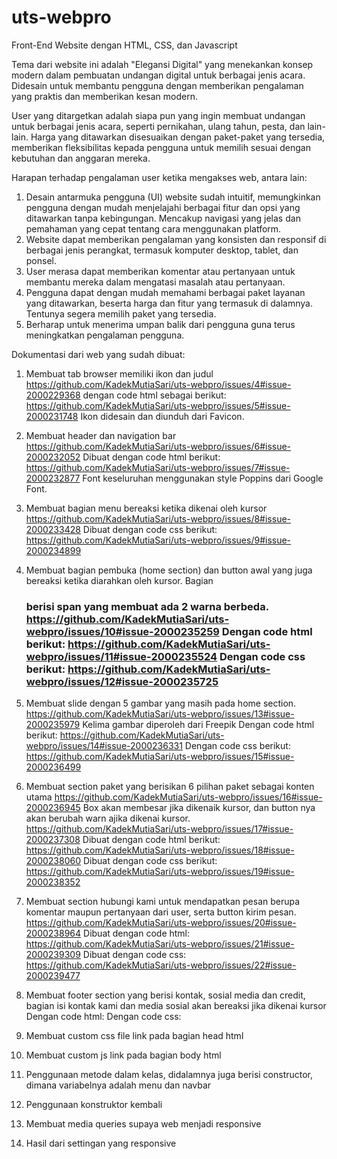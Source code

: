 # uts-webpro
Front-End Website dengan HTML, CSS, dan Javascript

Tema dari website ini adalah "Elegansi Digital" yang menekankan konsep modern dalam pembuatan undangan digital untuk berbagai jenis acara. Didesain untuk membantu pengguna dengan memberikan pengalaman yang praktis dan memberikan kesan modern.

User yang ditargetkan adalah siapa pun yang ingin membuat undangan untuk berbagai jenis acara, seperti pernikahan, ulang tahun, pesta, dan lain-lain. Harga yang ditawarkan disesuaikan dengan paket-paket yang tersedia, memberikan fleksibilitas kepada pengguna untuk memilih sesuai dengan kebutuhan dan anggaran mereka.

Harapan terhadap pengalaman user ketika mengakses web, antara lain:
1. Desain antarmuka pengguna (UI) website sudah intuitif, memungkinkan pengguna dengan mudah menjelajahi berbagai fitur dan opsi yang ditawarkan tanpa kebingungan. Mencakup navigasi yang jelas dan pemahaman yang cepat tentang cara menggunakan platform.
2. Website dapat memberikan pengalaman yang konsisten dan responsif di berbagai jenis perangkat, termasuk komputer desktop, tablet, dan ponsel. 
3. User merasa dapat memberikan komentar atau pertanyaan untuk membantu mereka dalam mengatasi masalah atau pertanyaan. 
4. Pengguna dapat dengan mudah memahami berbagai paket layanan yang ditawarkan, beserta harga dan fitur yang termasuk di dalamnya. Tentunya segera memilih paket yang tersedia.
5. Berharap untuk menerima umpan balik dari pengguna guna terus meningkatkan pengalaman pengguna.

Dokumentasi dari web yang sudah dibuat:
1. Membuat tab browser memiliki ikon dan judul
   https://github.com/KadekMutiaSari/uts-webpro/issues/4#issue-2000229368
   dengan code html sebagai berikut: https://github.com/KadekMutiaSari/uts-webpro/issues/5#issue-2000231748
   Ikon didesain dan diunduh dari Favicon.


2. Membuat header dan navigation bar
   https://github.com/KadekMutiaSari/uts-webpro/issues/6#issue-2000232052
   Dibuat dengan code html berikut: https://github.com/KadekMutiaSari/uts-webpro/issues/7#issue-2000232877
   Font keseluruhan menggunakan style Poppins dari Google Font.

3. Membuat bagian menu bereaksi ketika dikenai oleh kursor
   https://github.com/KadekMutiaSari/uts-webpro/issues/8#issue-2000233428
   Dibuat dengan code css berikut: https://github.com/KadekMutiaSari/uts-webpro/issues/9#issue-2000234899
   

4. Membuat bagian pembuka (home section) dan button awal yang juga bereaksi ketika diarahkan oleh kursor. Bagian <h3> berisi span yang membuat ada 2 warna berbeda.
   https://github.com/KadekMutiaSari/uts-webpro/issues/10#issue-2000235259
   Dengan code html berikut: https://github.com/KadekMutiaSari/uts-webpro/issues/11#issue-2000235524
   Dengan code css berikut: https://github.com/KadekMutiaSari/uts-webpro/issues/12#issue-2000235725
 
5.	Membuat slide dengan 5 gambar yang masih pada home section.
   https://github.com/KadekMutiaSari/uts-webpro/issues/13#issue-2000235979
   Kelima gambar diperoleh dari Freepik
  	Dengan code html berikut: https://github.com/KadekMutiaSari/uts-webpro/issues/14#issue-2000236331
  	Dengan code css berikut: https://github.com/KadekMutiaSari/uts-webpro/issues/15#issue-2000236499

6.	Membuat section paket yang berisikan 6 pilihan paket sebagai konten utama
   https://github.com/KadekMutiaSari/uts-webpro/issues/16#issue-2000236945
   Box akan membesar jika dikenaik kursor, dan button nya akan berubah warn ajika dikenai kursor.
  	https://github.com/KadekMutiaSari/uts-webpro/issues/17#issue-2000237308
  	Dibuat dengan code html berikut: https://github.com/KadekMutiaSari/uts-webpro/issues/18#issue-2000238060
  	Dibuat dengan code css berikut: https://github.com/KadekMutiaSari/uts-webpro/issues/19#issue-2000238352

7.	Membuat section hubungi kami untuk mendapatkan pesan berupa komentar maupun pertanyaan dari user, serta button kirim pesan.
   https://github.com/KadekMutiaSari/uts-webpro/issues/20#issue-2000238964
   Dibuat dengan code html: https://github.com/KadekMutiaSari/uts-webpro/issues/21#issue-2000239309
  	Dibuat dengan code css: https://github.com/KadekMutiaSari/uts-webpro/issues/22#issue-2000239477
 	 	 
10.	Membuat footer section yang berisi kontak, sosial media dan credit, bagian isi kontak kami dan media sosial akan bereaksi jika dikenai kursor
   Dengan code html:
  	Dengan code css:
  

11.	Membuat custom css file link pada bagian head html
 

12.	Membuat custom js link pada bagian body html
 

13.	Penggunaan metode dalam kelas, didalamnya juga berisi constructor, dimana variabelnya adalah menu dan navbar
 

14.	Penggunaan konstruktor kembali
 

15.	Membuat media queries supaya web menjadi responsive
 	 

16.	Hasil dari settingan yang responsive
 	 	 	 


